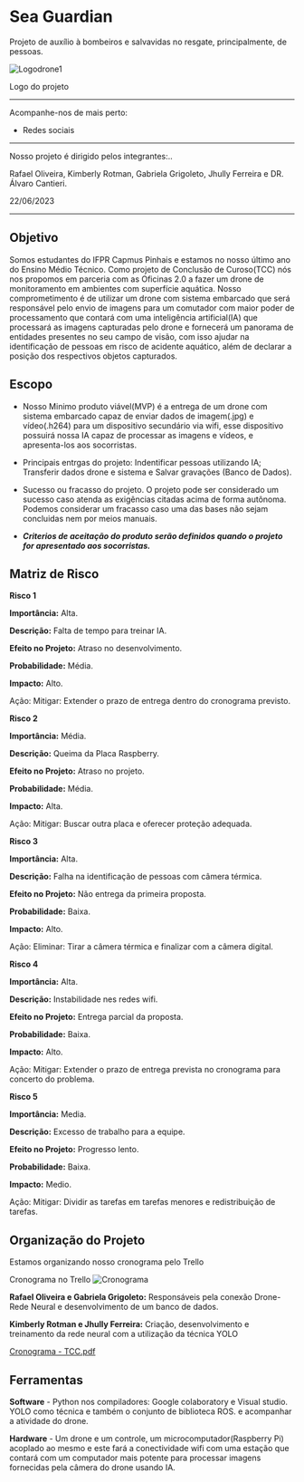 # Sea Guardian

Projeto de auxílio à bombeiros e salvavidas no resgate, principalmente, de pessoas.

![Logodrone1](https://github.com/Rafael-121/Rafael-121/assets/137511020/278fef4f-513b-411a-80e9-220dd7ab262f)

Logo do projeto

---

Acompanhe-nos de mais perto:

- Redes sociais

---

Nosso projeto é dirigido pelos integrantes:..

Rafael Oliveira, Kimberly Rotman, Gabriela Grigoleto, Jhully Ferreira 
e DR. Álvaro Cantieri.

22/06/2023

---

## Objetivo

   Somos estudantes do IFPR Capmus Pinhais e estamos no nosso último ano do Ensino Médio Técnico. Como projeto de Conclusão de Curoso(TCC) nós nos propomos em parceria com as Oficinas 2.0 a fazer um drone de monitoramento em ambientes com superfície aquática. Nosso comprometimento é de utilizar um drone com sistema embarcado que será responsável pelo envio de imagens para um comutador com maior poder de processamento que contará com uma inteligência artificial(IA) que processará as imagens capturadas pelo drone e fornecerá um panorama de entidades presentes no seu campo de visão, com isso ajudar na identificação de pessoas em risco de acidente aquático, além de declarar a posição dos respectivos objetos capturados.

## Escopo

   * Nosso Minimo produto viável(MVP) é a entrega de um drone com sistema embarcado capaz de enviar dados de imagem(.jpg) e vídeo(.h264) para um dispositivo secundário via wifi, esse dispositivo possuirá nossa IA capaz de processar as imagens e vídeos, e apresenta-los aos socorristas.
  
   * Principais entrgas do projeto: Indentificar pessoas utilizando IA; Transferir dados drone e sistema e Salvar gravações (Banco de Dados).

   * Sucesso ou fracasso do projeto. O projeto pode ser considerado um sucesso caso atenda as exigências citadas acima de forma autônoma. Podemos considerar um fracasso caso uma das bases não sejam concluidas nem por meios manuais.

   * ***Criterios de aceitação do produto serão definidos quando o projeto for apresentado aos socorristas.***

## Matriz de Risco

__Risco 1__

__Importância:__ Alta. 


__Descrição:__ Falta de tempo para treinar IA.

 
__Efeito no Projeto:__ Atraso no desenvolvimento. 


__Probabilidade:__ Média. 


__Impacto:__ Alto. 


Ação: Mitigar: Extender o prazo de entrega dentro do cronograma previsto.


__Risco 2__

__Importância:__ Média. 


__Descrição:__ Queima da Placa Raspberry.

 
__Efeito no Projeto:__ Atraso no projeto. 


__Probabilidade:__ Média. 


__Impacto:__ Alta. 


Ação: Mitigar: Buscar outra placa e oferecer proteção adequada.


__Risco 3__

__Importância:__ Alta. 


__Descrição:__ Falha na identificação de pessoas com câmera térmica.

 
__Efeito no Projeto:__ Não entrega da primeira proposta. 


__Probabilidade:__ Baixa. 


__Impacto:__ Alto. 


Ação: Eliminar: Tirar a câmera térmica e finalizar com a câmera digital.


__Risco 4__

__Importância:__ Alta. 


__Descrição:__ Instabilidade nes redes wifi.

 
__Efeito no Projeto:__ Entrega parcial da proposta. 


__Probabilidade:__ Baixa. 


__Impacto:__ Alto. 


Ação: Mitigar: Extender o prazo de entrega prevista no cronograma para concerto do problema.


__Risco 5__

__Importância:__ Media. 


__Descrição:__ Excesso de trabalho para a equipe.

 
__Efeito no Projeto:__ Progresso lento. 


__Probabilidade:__ Baixa. 


__Impacto:__ Medio. 


Ação: Mitigar: Dividir as tarefas em tarefas menores e redistribuição de tarefas.

## Organização do Projeto

Estamos organizando nosso cronograma pelo Trello

Cronograma no Trello 
![Cronograma](https://github.com/Rafael-121/Rafael-121/assets/137511020/f891add0-a160-4af1-bc73-b6c733d8be14)

   **Rafael Oliveira e Gabriela Grigoleto:** Responsáveis pela conexão Drone-Rede Neural e desenvolvimento de um banco de dados.

   **Kimberly Rotman e Jhully Ferreira:** Criação, desenvolvimento e treinamento da rede neural com a utilização da técnica YOLO

[Cronograma -  TCC.pdf](https://github.com/Rafael-121/Rafael-121/files/11916023/Cronograma.-.TCC.pdf)


## Ferramentas

 __Software__ - Python nos compiladores: Google colaboratory e Visual studio. YOLO como técnica e também o conjunto de biblioteca ROS.   e acompanhar a atividade do drone.

__Hardware__ - Um drone e um controle, um microcomputador(Raspberry Pi) acoplado ao mesmo e este fará a conectividade wifi com uma estação que contará com um computador mais potente para processar imagens fornecidas pela câmera do drone usando IA.
   

<!---
Rafael-121/Rafael-121 is a ✨ special ✨ repository because its `README.md` (this file) appears on your GitHub profile.
You can click the Preview link to take a look at your changes.
--->
